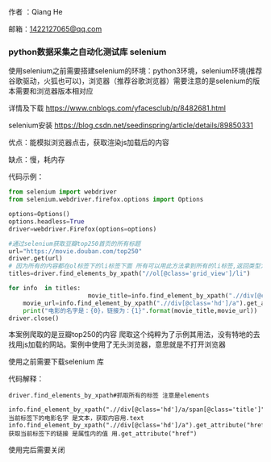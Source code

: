 作者 ：Qiang He

邮箱：1422127065@qq.com



### python数据采集之自动化测试库 selenium

使用selenium之前需要搭建selenium的环境：python3环境，selenium环境(推荐谷歌驱动，火狐也可以)，浏览器（推荐谷歌浏览器）需要注意的是selenium的版本需要和浏览器版本相对应

详情及下载 https://www.cnblogs.com/yfacesclub/p/8482681.html 

selenium安装 https://blog.csdn.net/seedinspring/article/details/89850331 

优点：能模拟浏览器点击，获取渲染js加载后的内容    

缺点：慢，耗内存

代码示例：

```python
from selenium import webdriver
from selenium.webdriver.firefox.options import Options

options=Options()
options.headless=True
driver=webdriver.Firefox(options=options)

#通过selenium获取豆瓣top250首页的所有标题
url="https://movie.douban.com/top250"
driver.get(url)
# 因为所有的内容都在ol标签下的li标签下面 所有可以用此方法拿到所有的li标签,返回类型为list
titles=driver.find_elements_by_xpath("//ol[@class='grid_view']/li")

for info  in titles:
    			      movie_title=info.find_element_by_xpath(".//div[@class='hd']/a/span[@class='title']").text
    movie_url=info.find_element_by_xpath(".//div[@class='hd']/a").get_attribute("href")
    print("电影的名字是：{0}，链接为：{1}".format(movie_title,movie_url))
driver.close()
```

本案例爬取的是豆瓣top250的内容 爬取这个纯粹为了示例其用法，没有特地的去找用js加载的网站。案例中使用了无头浏览器，意思就是不打开浏览器

使用之前需要下载selenium 库 

代码解释：

```
driver.find_elements_by_xpath#抓取所有的标签 注意是elements
```



```
info.find_element_by_xpath(".//div[@class='hd']/a/span[@class='title']").text#当前标签下的电影名字 是文本，获取内容用.text
info.find_element_by_xpath(".//div[@class='hd']/a").get_attribute("href")#获取当前标签下的链接 是属性内的值 用.get_attribute("href")
```

使用完后需要关闭

